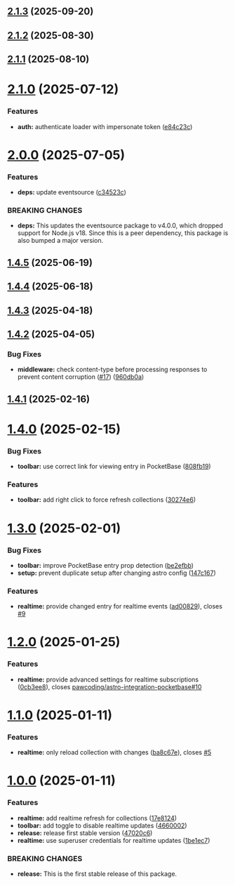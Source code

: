 ## [2.1.3](https://github.com/pawcoding/astro-integration-pocketbase/compare/v2.1.2...v2.1.3) (2025-09-20)

## [2.1.2](https://github.com/pawcoding/astro-integration-pocketbase/compare/v2.1.1...v2.1.2) (2025-08-30)

## [2.1.1](https://github.com/pawcoding/astro-integration-pocketbase/compare/v2.1.0...v2.1.1) (2025-08-10)

# [2.1.0](https://github.com/pawcoding/astro-integration-pocketbase/compare/v2.0.0...v2.1.0) (2025-07-12)


### Features

* **auth:** authenticate loader with impersonate token ([e84c23c](https://github.com/pawcoding/astro-integration-pocketbase/commit/e84c23c77185d26746ccdad453abc0b14cd8c94f))

# [2.0.0](https://github.com/pawcoding/astro-integration-pocketbase/compare/v1.4.5...v2.0.0) (2025-07-05)


### Features

* **deps:** update eventsource ([c34523c](https://github.com/pawcoding/astro-integration-pocketbase/commit/c34523c7f4d4de1871497c5cac07a8d5b7211195))


### BREAKING CHANGES

* **deps:** This updates the eventsource package to v4.0.0,
which dropped support for Node.js v18. Since this is a peer dependency,
this package is also bumped a major version.

## [1.4.5](https://github.com/pawcoding/astro-integration-pocketbase/compare/v1.4.4...v1.4.5) (2025-06-19)

## [1.4.4](https://github.com/pawcoding/astro-integration-pocketbase/compare/v1.4.3...v1.4.4) (2025-06-18)

## [1.4.3](https://github.com/pawcoding/astro-integration-pocketbase/compare/v1.4.2...v1.4.3) (2025-04-18)

## [1.4.2](https://github.com/pawcoding/astro-integration-pocketbase/compare/v1.4.1...v1.4.2) (2025-04-05)


### Bug Fixes

* **middleware:** check content-type before processing responses to prevent content corruption ([#17](https://github.com/pawcoding/astro-integration-pocketbase/issues/17)) ([960db0a](https://github.com/pawcoding/astro-integration-pocketbase/commit/960db0a200cbf6e980e730685151e1e5494cf051))

## [1.4.1](https://github.com/pawcoding/astro-integration-pocketbase/compare/v1.4.0...v1.4.1) (2025-02-16)

# [1.4.0](https://github.com/pawcoding/astro-integration-pocketbase/compare/v1.3.0...v1.4.0) (2025-02-15)


### Bug Fixes

* **toolbar:** use correct link for viewing entry in PocketBase ([808fb19](https://github.com/pawcoding/astro-integration-pocketbase/commit/808fb1964bb773f02104aa09a4e641364a574c71))


### Features

* **toolbar:** add right click to force refresh collections ([30274e6](https://github.com/pawcoding/astro-integration-pocketbase/commit/30274e6b56fd1160425413825c52a1564c734461))

# [1.3.0](https://github.com/pawcoding/astro-integration-pocketbase/compare/v1.2.0...v1.3.0) (2025-02-01)


### Bug Fixes

* **toolbar:** improve PocketBase entry prop detection ([be2efbb](https://github.com/pawcoding/astro-integration-pocketbase/commit/be2efbb1bd5aebe9c7dd4cefab4e37062f58ebd7))
* **setup:** prevent duplicate setup after changing astro config ([147c167](https://github.com/pawcoding/astro-integration-pocketbase/commit/147c167348e2f39135eacde4523ac0cb91f6c78c))


### Features

* **realtime:** provide changed entry for realtime events ([ad00829](https://github.com/pawcoding/astro-integration-pocketbase/commit/ad00829f8e8e2687a5b02380fd91a390b78defea)), closes [#9](https://github.com/pawcoding/astro-integration-pocketbase/issues/9)

# [1.2.0](https://github.com/pawcoding/astro-integration-pocketbase/compare/v1.1.0...v1.2.0) (2025-01-25)


### Features

* **realtime:** provide advanced settings for realtime subscriptions ([0cb3ee8](https://github.com/pawcoding/astro-integration-pocketbase/commit/0cb3ee811ad88c4973b020128bd301a72278e78e)), closes [pawcoding/astro-integration-pocketbase#10](https://github.com/pawcoding/astro-integration-pocketbase/issues/10)

# [1.1.0](https://github.com/pawcoding/astro-integration-pocketbase/compare/v1.0.0...v1.1.0) (2025-01-11)


### Features

* **realtime:** only reload collection with changes ([ba8c67e](https://github.com/pawcoding/astro-integration-pocketbase/commit/ba8c67e94eb03633e364205b75f7f3d85796e57b)), closes [#5](https://github.com/pawcoding/astro-integration-pocketbase/issues/5)

# [1.0.0](https://github.com/pawcoding/astro-integration-pocketbase/compare/v0.2.0...v1.0.0) (2025-01-11)


### Features

* **realtime:** add realtime refresh for collections ([17e8124](https://github.com/pawcoding/astro-integration-pocketbase/commit/17e81244c07747077226f8c673c63f4e6a8ea402))
* **toolbar:** add toggle to disable realtime updates ([4660002](https://github.com/pawcoding/astro-integration-pocketbase/commit/466000247d0a89dec0d80be7057a49ec1eab073b))
* **release:** release first stable version ([47020c6](https://github.com/pawcoding/astro-integration-pocketbase/commit/47020c69e6585a611e68ba3f1c60b2c203fc2e0f))
* **realtime:** use superuser credentials for realtime updates ([1be1ec7](https://github.com/pawcoding/astro-integration-pocketbase/commit/1be1ec7fc85c90a8ab20dc7851ffc3d76f7d7e60))


### BREAKING CHANGES

* **release:** This is the first stable release of this package.
